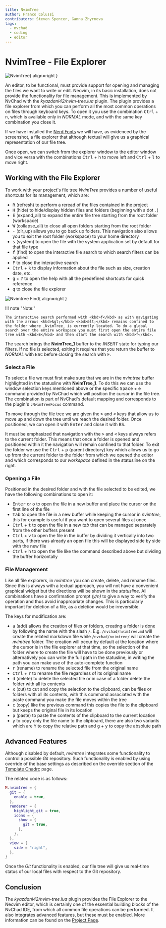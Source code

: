 ```yaml
---
title: NvimTree
author: Franco Colussi
contributors: Steven Spencer, Ganna Zhyrnova
tags:
  - nvchad
  - coding
  - editor
---
```


# NvimTree - File Explorer

![NvimTree](../images/nvimtree_basic.png){ align=right }

An editor, to be functional, must provide support for opening and managing the files we want to write or edit. Neovim, in its basic installation, does not provide the functionality for file management. This is implemented by NvChad with the _kyazdani42/nvim-tree.lua_ plugin. The plugin provides a file explorer from which you can perform all the most common operations on files through keyboard keys. To open it you use the combination <kbd>Ctrl</kbd> + <kbd>n</kbd>, which is available only in _NORMAL_ mode, and with the same key combination you close it.

If we have installed the [Nerd Fonts](../nerd_fonts.md) we will have, as evidenced by the screenshot, a file explorer that although textual will give us a graphical representation of our file tree.

Once open, we can switch from the explorer window to the editor window and vice versa with the combinations <kbd>Ctrl</kbd> + <kbd>h</kbd> to move left and <kbd>Ctrl</kbd> + <kbd>l</kbd> to move right.

## Working with the File Explorer

To work with your project's file tree _NvimTree_ provides a number of useful shortcuts for its management, which are:

- <kbd>R</kbd> (refresh) to perform a reread of the files contained in the project
- <kbd>H</kbd> (hide) to hide/display hidden files and folders (beginning with a dot `.`)
- <kbd>E</kbd> (expand_all) to expand the entire file tree starting from the root folder (workspace)
- <kbd>W</kbd> (collapse_all) to close all open folders starting from the root folder
- <kbd>-</kbd> (dir_up) allows you to go back up folders. This navigation also allows you to exit the root folder (workspace) to your home directory
- <kbd>s</kbd> (system) to open the file with the system application set by default for that file type
- <kbd>f</kbd> (find) to open the interactive file search to which search filters can be applied
- <kbd>F</kbd> to close the interactive search
- <kbd>Ctrl</kbd> + <kbd>k</kbd> to display information about the file such as size, creation date, etc.
- <kbd>g</kbd> + <kbd>?</kbd> to open the help with all the predefined shortcuts for quick reference
- <kbd>q</kbd> to close the file explorer

![Nvimtree Find](../images/nvimtree_find_filter.png){ align=right }

!!! note "Note:" 
    
    The interactive search performed with <kbd>f</kbd> as with navigating with the arrows <kbd>&gt;</kbd> <kbd>&lt;</kbd> remains confined to the folder where _NvimTree_ is currently located. To do a global search over the entire workspace you must first open the entire file tree with <kbd>E</kbd> and then start the search with <kbd>f</kbd>.

The search brings the **NvimTree_1** buffer to the _INSERT_ state for typing our filters. If no file is selected, exiting it requires that you return the buffer to _NORMAL_ with <kbd>ESC</kbd> before closing the search with <kbd>F</kbd>.

### Select a File

To select a file we must first make sure that we are in the _nvimtree_ buffer highlighted in the statusline with **NvimTree_1**. To do this we can use the window selection keys mentioned above or the specific <kbd>Space</kbd> + <kbd>e</kbd> command provided by NvChad which will position the cursor in the file tree. The combination is part of NvChad's default mapping and corresponds to the plugin's `:NvimTreeFocus` command.

To move through the file tree we are given the <kbd>&gt;</kbd> and <kbd>&lt;</kbd> keys that allow us to move up and down the tree until we reach the desired folder. Once positioned, we can open it with <kbd>Enter</kbd> and close it with <kbd>BS</kbd>.

It must be emphasized that navigation with the <kbd>&gt;</kbd> and <kbd>&lt;</kbd> keys always refers to the current folder. This means that once a folder is opened and positioned within it the navigation will remain confined to that folder. To exit the folder we use the <kbd>Ctrl</kbd> + <kbd>p</kbd> (parent directory) key which allows us to go up from the current folder to the folder from which we opened the editor and which corresponds to our _workspace_ defined in the statusline on the right.

### Opening a File

Positioned in the desired folder and with the file selected to be edited, we have the following combinations to open it:

- <kbd>Enter</kbd> or <kbd>o</kbd> to open the file in a new buffer and place the cursor on the first line of the file
- <kbd>Tab</kbd> to open the file in a new buffer while keeping the cursor in _nvimtree_, this for example is useful if you want to open several files at once
- <kbd>Ctrl</kbd> + <kbd>t</kbd> to open the file in a new _tab_ that can be managed separately from the other buffers present
- <kbd>Ctrl</kbd> + <kbd>v</kbd> to open the file in the buffer by dividing it vertically into two parts, if there was already an open file this will be displayed side by side with the new file
- <kbd>Ctrl</kbd> + <kbd>h</kbd> to open the file like the command described above but dividing the buffer horizontally

### File Management

Like all file explorers, in _nvimtree_ you can create, delete, and rename files. Since this is always with a textual approach, you will not have a convenient graphical widget but the directions will be shown in the _statusline_. All combinations have a confirmation prompt _(y/n)_ to give a way to verify the operation and thus avoid inappropriate changes. This is particularly important for deletion of a file, as a deletion would be irreversible.

The keys for modification are:

- <kbd>a</kbd> (add) allows the creation of files or folders, creating a folder is done by following the name with the slash `/`. E.g. `/nvchad/nvimtree.md` will create the related markdown file while `/nvchad/nvimtree/` will create the _nvimtree_ folder. The creation will occur by default at the location where the cursor is in the file explorer at that time, so the selection of the folder where to create the file will have to be done previously or alternatively you can write the full path in the statusline, in writing the path you can make use of the auto-complete function
- <kbd>r</kbd> (rename) to rename the selected file from the original name
- <kbd>Ctrl</kbd> + <kbd>r</kbd> to rename the file regardless of its original name
- <kbd>d</kbd> (delete) to delete the selected file or in case of a folder delete the folder with all its contents
- <kbd>x</kbd> (cut) to cut and copy the selection to the clipboard, can be files or folders with all its contents, with this command associated with the paste command you make the file moves within the tree
- <kbd>c</kbd> (copy) like the previous command this copies the file to the clipboard but keeps the original file in its location
- <kbd>p</kbd> (paste) to paste the contents of the clipboard to the current location
- <kbd>y</kbd> to copy only the file name to the clipboard, there are also two variants which are <kbd>Y</kbd> to copy the relative path and <kbd>g</kbd> + <kbd>y</kbd> to copy the absolute path

## Advanced Features

Although disabled by default, _nvimtree_ integrates some functionality to control a possible _Git_ repository. Such functionality is enabled by using override of the base settings as described on the override section of the [Template Chadrc](../template_chadrc.md) page.

The related code is as follows:

```lua
M.nvimtree = {
  git = {
    enable = true,
  },
  renderer = {
    highlight_git = true,
    icons = {
      show = {
        git = true,
      },
    },
  },
  view = {
    side = "right",
  },
}
```

Once the _Git_ functionality is enabled, our file tree will give us real-time status of our local files with respect to the Git repository.

## Conclusion

The _kyazdani42/nvim-tree.lua_ plugin provides the File Explorer to the Neovim editor, which is certainly one of the essential building blocks of the NvChad IDE, from which all common file operations can be performed. It also integrates advanced features, but these must be enabled. More information can be found on the [Project Page](https://github.com/kyazdani42/nvim-tree.lua).
